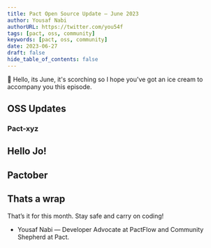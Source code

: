 ```yaml
---
title: Pact Open Source Update — June 2023
author: Yousaf Nabi
authorURL: https://twitter.com/you54f
tags: [pact, oss, community]
keywords: [pact, oss, community]
date: 2023-06-27
draft: false
hide_table_of_contents: false
---
```


:wave: Hello, its June, it's scorching so I hope you've got an ice cream to accompany you this episode. 

## OSS Updates

<!-- overview of open source activity -->

### Pact-xyz

<!-- libary updates here -->

## Hello Jo!

<!-- Jo's intro -->

## Pactober

<!-- initial info about October event -->

## Thats a wrap

That’s it for this month. Stay safe and carry on coding!

- Yousaf Nabi — Developer Advocate at PactFlow and Community Shepherd at Pact.
